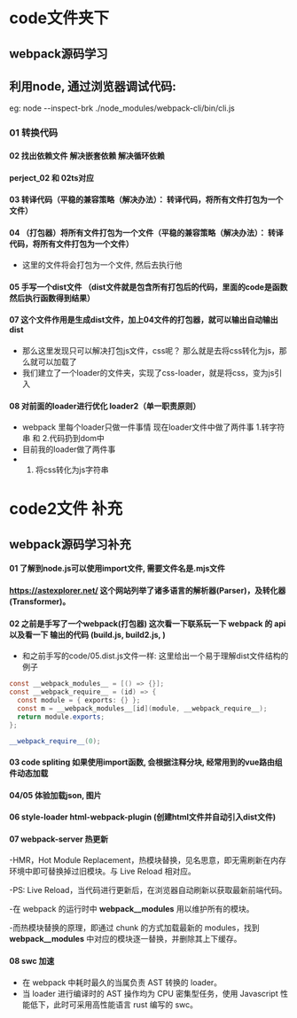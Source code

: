 # code文件夹下

## webpack源码学习

## 利用node, 通过浏览器调试代码:

eg: node --inspect-brk ./node_modules/webpack-cli/bin/cli.js

### 01 转换代码

#### 02 找出依赖文件 解决嵌套依赖 解决循环依赖

#### perject_02 和 02ts对应

#### 03 转译代码（平稳的兼容策略（解决办法）： 转译代码，将所有文件打包为一个文件）

#### 04 （打包器）将所有文件打包为一个文件（平稳的兼容策略（解决办法）： 转译代码，将所有文件打包为一个文件）

- 这里的文件将会打包为一个文件,  然后去执行他

#### 05 手写一个dist文件 （dist文件就是包含所有打包后的代码，里面的code是函数然后执行函数得到结果）

#### 07 这个文件作用是生成dist文件，加上04文件的打包器，就可以输出自动输出dist

- 那么这里发现只可以解决打包js文件，css呢？ 那么就是去将css转化为js，那么就可以加载了
- 我们建立了一个loader的文件夹，实现了css-loader，就是将css，变为js引入

#### 08 对前面的loader进行优化 loader2（单一职责原则）

- webpack 里每个loader只做一件事情 现在loader文件中做了两件事 1.转字符串 和 2.代码扔到dom中
- 目前我的loader做了两件事
- 1. 将css转化为js字符串


# code2文件 补充

## webpack源码学习补充

#### 01 了解到node.js可以使用import文件, 需要文件名是.mjs文件

#### https://astexplorer.net/ 这个网站列举了诸多语言的解析器(Parser)，及转化器(Transformer)。

#### 02 之前是手写了一个webpack(打包器) 这次看一下联系玩一下 webpack 的 api 以及看一下 输出的代码 (build.js, build2.js, )

- 和之前手写的code/05.dist.js文件一样: 这里给出一个易于理解dist文件结构的例子

```java
const __webpack_modules__ = [() => {}];
const __webpack_require__ = (id) => {
  const module = { exports: {} };
  const m = __webpack_modules__[id](module, __webpack_require__);
  return module.exports;
};

__webpack_require__(0);
```

#### 03 code spliting 如果使用import函数, 会根据注释分块, 经常用到的vue路由组件动态加载

#### 04/05 体验加载json, 图片

#### 06 style-loader html-webpack-plugin (创建html文件并自动引入dist文件)

#### 07 webpack-server 热更新

-HMR，Hot Module Replacement，热模块替换，见名思意，即无需刷新在内存环境中即可替换掉过旧模块。与 Live Reload 相对应。

-PS: Live Reload，当代码进行更新后，在浏览器自动刷新以获取最新前端代码。

-在 webpack 的运行时中 __webpack__modules__ 用以维护所有的模块。

-而热模块替换的原理，即通过 chunk 的方式加载最新的 modules，找到 __webpack__modules__ 中对应的模块逐一替换，并删除其上下缓存。

#### 08 swc 加速

- 在 webpack 中耗时最久的当属负责 AST 转换的 loader。
- 当 loader 进行编译时的 AST 操作均为 CPU 密集型任务，使用 Javascript 性能低下，此时可采用高性能语言 rust 编写的 swc。









